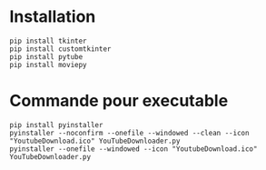 # Installation

```
pip install tkinter
pip install customtkinter
pip install pytube
pip install moviepy
```

# Commande pour executable

```
pip install pyinstaller
pyinstaller --noconfirm --onefile --windowed --clean --icon "YoutubeDownload.ico" YouTubeDownloader.py
pyinstaller --onefile --windowed --icon "YoutubeDownload.ico" YouTubeDownloader.py
```
